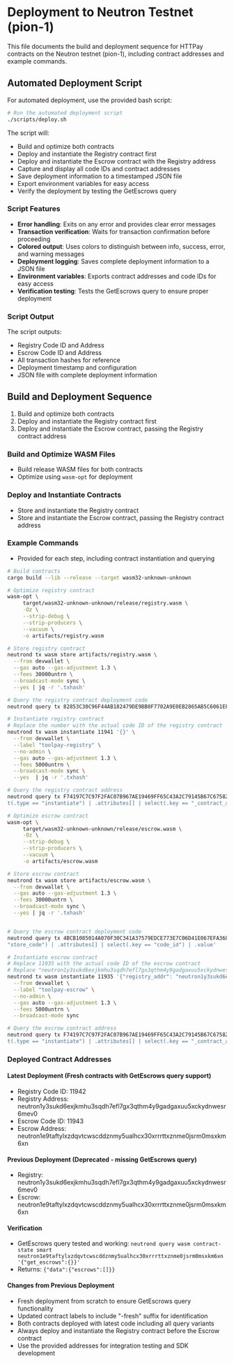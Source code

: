# Deployment to Neutron Testnet (pion-1)

This file documents the build and deployment sequence for HTTPay contracts on the Neutron testnet (pion-1), including contract addresses and example commands.

## Automated Deployment Script

For automated deployment, use the provided bash script:

```bash
# Run the automated deployment script
./scripts/deploy.sh
```

The script will:
- Build and optimize both contracts
- Deploy and instantiate the Registry contract first
- Deploy and instantiate the Escrow contract with the Registry address
- Capture and display all code IDs and contract addresses
- Save deployment information to a timestamped JSON file
- Export environment variables for easy access
- Verify the deployment by testing the GetEscrows query

### Script Features

- **Error handling**: Exits on any error and provides clear error messages
- **Transaction verification**: Waits for transaction confirmation before proceeding
- **Colored output**: Uses colors to distinguish between info, success, error, and warning messages
- **Deployment logging**: Saves complete deployment information to a JSON file
- **Environment variables**: Exports contract addresses and code IDs for easy access
- **Verification testing**: Tests the GetEscrows query to ensure proper deployment

### Script Output

The script outputs:
- Registry Code ID and Address
- Escrow Code ID and Address
- All transaction hashes for reference
- Deployment timestamp and configuration
- JSON file with complete deployment information

## Build and Deployment Sequence
1. Build and optimize both contracts
2. Deploy and instantiate the Registry contract first
3. Deploy and instantiate the Escrow contract, passing the Registry contract address

### Build and Optimize WASM Files
- Build release WASM files for both contracts
- Optimize using `wasm-opt` for deployment

### Deploy and Instantiate Contracts
- Store and instantiate the Registry contract
- Store and instantiate the Escrow contract, passing the Registry contract address

### Example Commands
- Provided for each step, including contract instantiation and querying
```bash
# Build contracts
cargo build --lib --release --target wasm32-unknown-unknown

# Optimize registry contract
wasm-opt \
     target/wasm32-unknown-unknown/release/registry.wasm \
     -Oz \
     --strip-debug \
     --strip-producers \
     --vacuum \
     -o artifacts/registry.wasm

# Store registry contract
neutrond tx wasm store artifacts/registry.wasm \
  --from devwallet \
  --gas auto --gas-adjustment 1.3 \
  --fees 30000untrn \
  --broadcast-mode sync \
  --yes | jq -r '.txhash'

# Query the registry contract deployment code
neutrond query tx 82853C30C96F44AB182479DE9BB0F7702A9E0EB2865AB5C6061EFC2AE58CC4C4 | jq -r '.events[] | select(.type == "store_code") | .attributes[] | select(.key == "code_id") | .value'

# Instantiate registry contract
# Replace the number with the actual code ID of the registry contract
neutrond tx wasm instantiate 11941 '{}' \
  --from devwallet \
  --label "toolpay-registry" \
  --no-admin \
  --gas auto --gas-adjustment 1.3 \
  --fees 5000untrn \
  --broadcast-mode sync \
  --yes  | jq -r '.txhash'

# Query the registry contract address
neutrond query tx F74197C7C97F2FAC07B967AE19469FF65C43A2C79145B67C6758269B452B3E34 | jq -r '.events[] | selec
t(.type == "instantiate") | .attributes[] | select(.key == "_contract_address") | .value'

# Optimize escrow contract
wasm-opt \
     target/wasm32-unknown-unknown/release/escrow.wasm \
     -Oz \
     --strip-debug \
     --strip-producers \
     --vacuum \
     -o artifacts/escrow.wasm

# Store escrow contract
neutrond tx wasm store artifacts/escrow.wasm \
  --from devwallet \
  --gas auto --gas-adjustment 1.3 \
  --fees 30000untrn \
  --broadcast-mode sync \
  --yes | jq -r '.txhash'


# Query the escrow contract deployment code
neutrond query tx 4BCB1085014A070F30C341A37579EDCE773E7C06D41E067EFA368BC6EC6954A0 | jq -r '.events[] | select(.type == 
"store_code") | .attributes[] | select(.key == "code_id") | .value'

# Instantiate escrow contract
# Replace 11935 with the actual code ID of the escrow contract
# Replace "neutron1y3sukd6exjkmhu3sqdh7efl7gx3qthm4y9gadgaxuu5xckydnwesr6mev0" with the actual registry contract address
neutrond tx wasm instantiate 11935 '{"registry_addr": "neutron1y3sukd6exjkmhu3sqdh7efl7gx3qthm4y9gadgaxuu5xckydnwesr6mev0","fee_percentage":10}' \
  --from devwallet \
  --label "toolpay-escrow" \
  --no-admin \
  --gas auto --gas-adjustment 1.3 \
  --fees 5000untrn \
  --broadcast-mode sync

# Query the escrow contract address
neutrond query tx F74197C7C97F2FAC07B967AE19469FF65C43A2C79145B67C6758269B452B3E34 | jq -r '.events[] | selec
t(.type == "instantiate") | .attributes[] | select(.key == "_contract_address") | .value'
```
### Deployed Contract Addresses

#### Latest Deployment (Fresh contracts with GetEscrows query support)
- Registry Code ID: 11942
- Registry Address: neutron1y3sukd6exjkmhu3sqdh7efl7gx3qthm4y9gadgaxuu5xckydnwesr6mev0
- Escrow Code ID: 11943  
- Escrow Address: neutron1e9taftylxzdqvtcwscddznmy5ualhcx30xrrrttxznme0jsrm0msxkm6xn

#### Previous Deployment (Deprecated - missing GetEscrows query)
- Registry: neutron1y3sukd6exjkmhu3sqdh7efl7gx3qthm4y9gadgaxuu5xckydnwesr6mev0
- Escrow: neutron1e9taftylxzdqvtcwscddznmy5ualhcx30xrrrttxznme0jsrm0msxkm6xn

#### Verification
- GetEscrows query tested and working: `neutrond query wasm contract-state smart neutron1e9taftylxzdqvtcwscddznmy5ualhcx30xrrrttxznme0jsrm0msxkm6xn '{"get_escrows":{}}'`
- Returns: `{"data":{"escrows":[]}}`

#### Changes from Previous Deployment
- Fresh deployment from scratch to ensure GetEscrows query functionality
- Updated contract labels to include "-fresh" suffix for identification
- Both contracts deployed with latest code including all query variants
- Always deploy and instantiate the Registry contract before the Escrow contract
- Use the provided addresses for integration testing and SDK development
